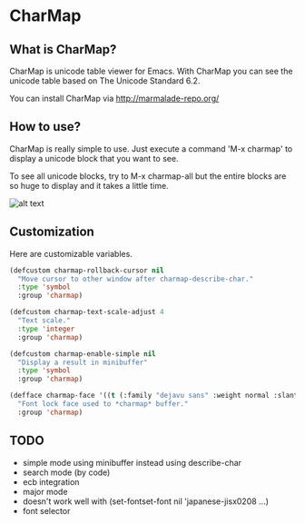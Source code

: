 CharMap
=======

## What is CharMap?

CharMap is unicode table viewer for Emacs.
With CharMap you can see the unicode table based on The Unicode Standard 6.2.

You can install CharMap via http://marmalade-repo.org/

## How to use?

CharMap is really simple to use.
Just execute a command 'M-x charmap' to display a unicode block that you want to see.

To see all unicode blocks, try to M-x charmap-all but the entire blocks are so huge to display
and it takes a little time.

![alt text](https://raw.github.com/lateau/charmap/gh-pages/images/charmap.png "")

## Customization

Here are customizable variables.

```cl
(defcustom charmap-rollback-cursor nil
  "Move cursor to other window after charmap-describe-char."
  :type 'symbol
  :group 'charmap)

(defcustom charmap-text-scale-adjust 4
  "Text scale."
  :type 'integer
  :group 'charmap)

(defcustom charmap-enable-simple nil
  "Display a result in minibuffer"
  :type 'symbol
  :group 'charmap)

(defface charmap-face '((t (:family "dejavu sans" :weight normal :slant normal :underline nil)))
  "Font lock face used to *charmap* buffer."
  :group 'charmap)
```

## TODO

* simple mode using minibuffer instead using describe-char
* search mode (by code)
* ecb integration
* major mode
* doesn't work well with (set-fontset-font nil 'japanese-jisx0208 ...)
* font selector
